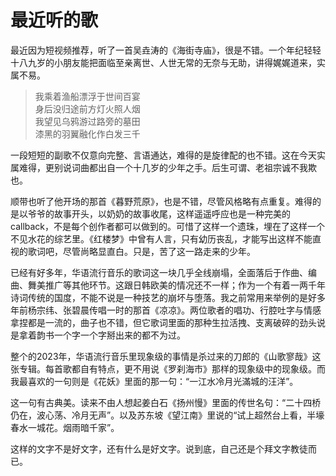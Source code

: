 # 最近听的歌

最近因为短视频推荐，听了一首吴垚涛的《海街寺庙》，很是不错。一个年纪轻轻十八九岁的小朋友能把面临至亲离世、人世无常的无奈与无助，讲得娓娓道来，实属不易。

> 我乘着渔船漂浮于世间百宴  
> 身后没归途前方灯火照人烟  
> 我望见乌鸦游过路旁的墓田  
> 漆黑的羽翼融化作白发三千

一段短短的副歌不仅意向完整、言语通达，难得的是旋律配的也不错。这在今天实属难得，更别说词曲都出自一个十几岁的少年之手。后生可谓、老祖宗诚不我欺也。

顺带也听了他开场的那首《暮野荒原》，也是不错，尽管风格略有点重复。难得的是以爷爷的故事开头，以奶奶的故事收尾，这样遥遥呼应也是一种完美的callback，不是每个创作者都可以做到的。可惜了这样一个遗珠，埋在了这样一个不见水花的综艺里。《红楼梦》中曾有人言，只有幼历丧乱，才能写出这样不能直视的歌词吧，尽管尚略显直白。只是，苦了这一路走来的少年。

已经有好多年，华语流行音乐的歌词这一块几乎全线崩塌，全面落后于作曲、编曲、舞美推广等其他环节。这跟日韩欧美的情况还不一样；作为一个有着一两千年诗词传统的国度，不能不说是一种技艺的崩坏与堕落。我之前常用来举例的是好多年前杨宗纬、张碧晨传唱一时的那首《凉凉》。两位歌者的唱功、行腔吐字与情感拿捏都是一流的，曲子也不错，但它歌词里面的那种生拉活拽、支离破碎的劲头说是拿着韵书一个字一个字掰出来的都不为过。

整个的2023年，华语流行音乐里现象级的事情是杀过来的刀郎的《山歌寥哉》这张专辑。每首歌都自有特点，更不用说《罗刹海市》那样的现象级中的现象级。而我最喜欢的一句则是《花妖》里面的那一句：“一江水冷月光滿城的汪洋”。

这一句有古典美。读来不由人想起姜白石《扬州慢》里面的传世名句：“二十四桥仍在，波心荡、冷月无声”。以及苏东坡《望江南》里说的“试上超然台上看，半壕春水一城花。烟雨暗千家”。

这样的文字不是好文字，还有什么是好文字。说到底，自己还是个拜文字教徒而已。
